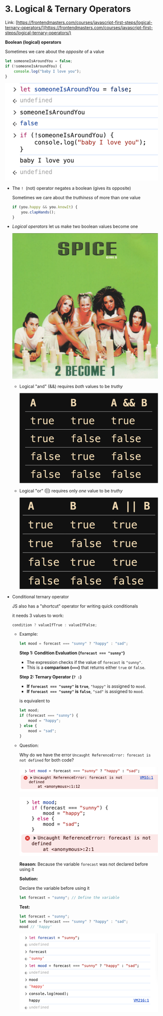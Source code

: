 # 3. Logical & Ternary Operators

Link: [https://frontendmasters.com/courses/javascript-first-steps/logical-ternary-operators/](https://frontendmasters.com/courses/javascript-first-steps/logical-ternary-operators/)

**Boolean (logical) operators**

Sometimes we care about the *opposite* of a value

```jsx
let someoneIsAroundYou = false; 
if (!someoneIsAroundYou) {
    console.log("baby I love you");
}
```

![image.png](./image/image_01.png)

- The `!`  (not) operator negates a boolean (gives its opposite)
    
    Sometimes we care about the *truthiness* of more than one value
    
    ```jsx
    if (you.happy && you.knowIt) {
        you.clapHands();
    }
    ```
    
- *Logical operators* let us make two boolean values become one
    
    ![image.png](./image/image_02.png)
    
    - Logical "and" (&&) requires *both* values to be *truthy*
        
        ![image.png](./image/image_03.png)
        
    - Logical "or" (||) requires only *one* value to be *truthy*
        
        ![image.png](./image/image_04.png)
        
- Conditional ternary operator
    
    JS also has a "shortcut" operator for writing quick conditionals
    
    it needs 3 values to work:
    
    ```jsx
    condition ? valueIfTrue : valueIfFalse;
    ```
    
    - Example:
        
        ```jsx
        let mood = forecast === "sunny" ? "happy" : "sad";
        ```
        
        **Step 1: Condition Evaluation (`forecast === "sunny"`)**
        
        - The expression checks if the value of `forecast` is `"sunny"`.
        - This is a **comparison (`===`)** that returns either `true` or `false`.
        
        **Step 2: Ternary Operator (`? :`)**
        
        - **If `forecast === "sunny"` is `true`**, `"happy"` is assigned to `mood`.
        - **If `forecast === "sunny"` is `false`**, `"sad"` is assigned to `mood`.
        
        is equivalent to
        
        ```jsx
        let mood;
        if (forecast === "sunny") {
            mood = "happy";
        } else {
            mood = "sad";
        }
        ```
        
    - Question:
        
        Why do we have the error
        `Uncaught ReferenceError: forecast is not defined` 
        for both code?
        
        ![image.png](./image/image_05.png)
        
        ![image.png](./image/image_06.png)
        
        **Reason:** Because the variable `forecast` was not declared before using it
        
        **Solution:**
        
        Declare the variable before using it
        
        ```jsx
        let forecast = "sunny"; // Define the variable
        ```
        
        **Test:**
        
        ```jsx
        let forecast = "sunny";
        let mood = forecast === "sunny" ? "happy" : "sad";
        mood // 'happy'
        ```
        
        ![image.png](./image/image_07.png)